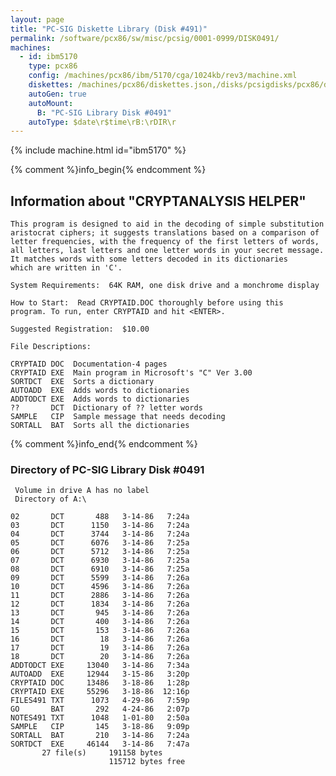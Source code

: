 ```yaml
---
layout: page
title: "PC-SIG Diskette Library (Disk #491)"
permalink: /software/pcx86/sw/misc/pcsig/0001-0999/DISK0491/
machines:
  - id: ibm5170
    type: pcx86
    config: /machines/pcx86/ibm/5170/cga/1024kb/rev3/machine.xml
    diskettes: /machines/pcx86/diskettes.json,/disks/pcsigdisks/pcx86/diskettes.json
    autoGen: true
    autoMount:
      B: "PC-SIG Library Disk #0491"
    autoType: $date\r$time\rB:\rDIR\r
---
```


{% include machine.html id="ibm5170" %}

{% comment %}info_begin{% endcomment %}

## Information about "CRYPTANALYSIS HELPER"

    This program is designed to aid in the decoding of simple substitution
    aristocrat ciphers; it suggests translations based on a comparison of
    letter frequencies, with the frequency of the first letters of words,
    all letters, last letters and one letter words in your secret message.
    It matches words with some letters decoded in its dictionaries
    which are written in 'C'.
    
    System Requirements:  64K RAM, one disk drive and a monchrome display
    
    How to Start:  Read CRYPTAID.DOC thoroughly before using this
    program. To run, enter CRYPTAID and hit <ENTER>.
    
    Suggested Registration:  $10.00
    
    File Descriptions:
    
    CRYPTAID DOC  Documentation-4 pages
    CRYPTAID EXE  Main program in Microsoft's "C" Ver 3.00
    SORTDCT  EXE  Sorts a dictionary
    AUTOADD  EXE  Adds words to dictionaries
    ADDTODCT EXE  Adds words to dictionaries
    ??       DCT  Dictionary of ?? letter words
    SAMPLE   CIP  Sample message that needs decoding
    SORTALL  BAT  Sorts all the dictionaries
{% comment %}info_end{% endcomment %}


### Directory of PC-SIG Library Disk #0491

     Volume in drive A has no label
     Directory of A:\

    02       DCT       488   3-14-86   7:24a
    03       DCT      1150   3-14-86   7:24a
    04       DCT      3744   3-14-86   7:24a
    05       DCT      6076   3-14-86   7:25a
    06       DCT      5712   3-14-86   7:25a
    07       DCT      6930   3-14-86   7:25a
    08       DCT      6910   3-14-86   7:25a
    09       DCT      5599   3-14-86   7:26a
    10       DCT      4596   3-14-86   7:26a
    11       DCT      2886   3-14-86   7:26a
    12       DCT      1834   3-14-86   7:26a
    13       DCT       945   3-14-86   7:26a
    14       DCT       400   3-14-86   7:26a
    15       DCT       153   3-14-86   7:26a
    16       DCT        18   3-14-86   7:26a
    17       DCT        19   3-14-86   7:26a
    18       DCT        20   3-14-86   7:26a
    ADDTODCT EXE     13040   3-14-86   7:34a
    AUTOADD  EXE     12944   3-15-86   3:20p
    CRYPTAID DOC     13486   3-18-86   1:28p
    CRYPTAID EXE     55296   3-18-86  12:16p
    FILES491 TXT      1073   4-29-86   7:59p
    GO       BAT       292   4-24-86   2:07p
    NOTES491 TXT      1048   1-01-80   2:50a
    SAMPLE   CIP       145   3-18-86   9:09p
    SORTALL  BAT       210   3-14-86   7:24a
    SORTDCT  EXE     46144   3-14-86   7:47a
           27 file(s)     191158 bytes
                          115712 bytes free

